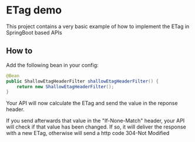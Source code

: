 # ETag demo

This project contains a very basic example of how to implement the ETag in SpringBoot based APIs

## How to

Add the following bean in your config:

```java
@Bean
public ShallowEtagHeaderFilter shallowEtagHeaderFilter() {
    return new ShallowEtagHeaderFilter();
}
```

Your API will now calculate the ETag and send the value in the reponse header.

If you send afterwards that value in the "If-None-Match" header, your API will check if that value has been changed. 
If so, it will deliver the response with a new ETag, otherwise will send a http code 304-Not Modified
